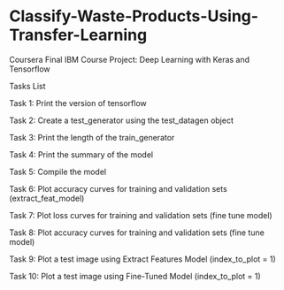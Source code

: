 # Classify-Waste-Products-Using-Transfer-Learning
Coursera Final IBM Course Project: Deep Learning with Keras and Tensorflow

Tasks List

Task 1: Print the version of tensorflow

Task 2: Create a test_generator using the test_datagen object

Task 3: Print the length of the train_generator

Task 4: Print the summary of the model

Task 5: Compile the model

Task 6: Plot accuracy curves for training and validation sets (extract_feat_model)

Task 7: Plot loss curves for training and validation sets (fine tune model)

Task 8: Plot accuracy curves for training and validation sets (fine tune model)

Task 9: Plot a test image using Extract Features Model (index_to_plot = 1)

Task 10: Plot a test image using Fine-Tuned Model (index_to_plot = 1)
